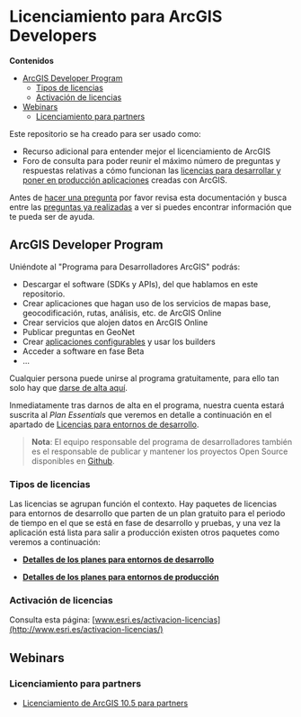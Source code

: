 # Licenciamiento para ArcGIS Developers

<!-- START doctoc generated TOC please keep comment here to allow auto update -->
<!-- DON'T EDIT THIS SECTION, INSTEAD RE-RUN doctoc TO UPDATE -->
**Contenidos**

- [ArcGIS Developer Program](#arcgis-developer-program)
  - [Tipos de licencias](#tipos-de-licencias)
  - [Activación de licencias](#activaci%C3%B3n-de-licencias)
- [Webinars](#webinars)
  - [Licenciamiento para partners](#licenciamiento-para-partners)

<!-- END doctoc generated TOC please keep comment here to allow auto update -->

Este repositorio se ha creado para ser usado como:
* Recurso adicional para entender mejor el licenciamiento de ArcGIS
* Foro de consulta para poder reunir el máximo número de preguntas y respuestas relativas a cómo funcionan las [licencias para desarrollar y poner en producción aplicaciones](https://developers.arcgis.com/pricing/) creadas con ArcGIS.

Antes de [hacer una pregunta](https://github.com/esri-es/licenciamiento-developers/issues/new) por favor revisa esta documentación y busca entre las [preguntas ya realizadas](https://github.com/ArcGIS/developer-licensing/issues) a ver si puedes encontrar información que te pueda ser de ayuda.

## ArcGIS Developer Program

Uniéndote al "Programa para Desarrolladores ArcGIS" podrás:
* Descargar el software (SDKs y APIs), del que hablamos en este repositorio.
* Crear aplicaciones que hagan uso de los servicios de mapas base, geocodificación, rutas, análisis, etc. de ArcGIS Online
* Crear servicios que alojen datos en ArcGIS Online
* Publicar preguntas en GeoNet
* Crear [aplicaciones configurables](https://esri-es.github.io/awesome-arcgis/arcgis/products/configurable-apps) y usar los builders
* Acceder a software en fase Beta
* ...

Cualquier persona puede unirse al programa gratuitamente, para ello tan solo hay que [darse de alta aquí](https://developers.arcgis.com/sign-up).

Inmediatamente tras darnos de alta en el programa, nuestra cuenta estará suscrita al *Plan Essentials* que veremos en detalle a continuación en el apartado de [Licencias para entornos de desarrollo](entornos-de-desarrollo/README.md).

> **Nota**: El equipo responsable del programa de desarrolladores también es el responsable de publicar y mantener los proyectos Open Source disponibles en [Github](http://github.com/esri).

### Tipos de licencias

Las licencias se agrupan función el contexto. Hay paquetes de licencias para entornos de desarrollo que parten de un plan gratuito para el periodo de tiempo en el que se está en fase de desarrollo y pruebas, y una vez la aplicación está lista para salir a producción existen otros paquetes como veremos a continuación:

* **[Detalles de los planes para **entornos de desarrollo**](entornos-de-desarrollo/README.md)**

* **[Detalles de los planes para **entornos de producción**](entornos-de-produccion/README.md)**

### Activación de licencias

Consulta esta página: [www.esri.es/activacion-licencias](http://www.esri.es/activacion-licencias/)

## Webinars

### Licenciamiento para partners

* [Licenciamiento de ArcGIS 10.5 para partners](https://www.youtube.com/watch?v=WglgAsC4Wow)
